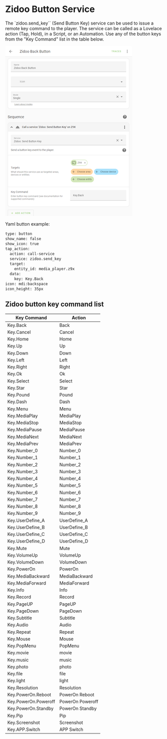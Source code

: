 # Zidoo Button Service

The `zidoo.send_key`` (Send Button Key) service can be used to issue a remote key command to the player.  The service can be called as a Lovelace action (Tap, Hold), in a Script, or an Automation.  Use any of the button keys from the "Key Command" list in the table below.

![Script Example](images/button_script.png)

Yaml button example:
```
type: button
show_name: false
show_icon: true
tap_action:
  action: call-service
  service: zidoo.send_key
  target:
    entity_id: media_player.z9x
  data:
    key: Key.Back
icon: mdi:backspace
icon_height: 35px
```

## Zidoo button key command list

| Key Command | Action |
|--------------------|--------------------|
| Key.Back | Back |
| Key.Cancel | Cancel |
| Key.Home | Home |		
| Key.Up | Up |
| Key.Down | Down |
| Key.Left | Left |
| Key.Right | Right |
| Key.Ok | Ok |
| Key.Select | Select |
| Key.Star | Star |
| Key.Pound | Pound |
| Key.Dash | Dash |
| Key.Menu | Menu |
| Key.MediaPlay | MediaPlay |
| Key.MediaStop | MediaStop |
| Key.MediaPause | MediaPause |
| Key.MediaNext | MediaNext |
| Key.MediaPrev | MediaPrev |
| Key.Number_0 | Number_0 |
| Key.Number_1 | Number_1 |
| Key.Number_2 | Number_2 |
| Key.Number_3 | Number_3 |
| Key.Number_4 | Number_4 |
| Key.Number_5 | Number_5 |
| Key.Number_6 | Number_6 |
| Key.Number_7 | Number_7 |
| Key.Number_8 | Number_8 |
| Key.Number_9 | Number_9 |
| Key.UserDefine_A | UserDefine_A |
| Key.UserDefine_B | UserDefine_B |
| Key.UserDefine_C | UserDefine_C |
| Key.UserDefine_D | UserDefine_D |
| Key.Mute | Mute |
| Key.VolumeUp | VolumeUp |
| Key.VolumeDown | VolumeDown |
| Key.PowerOn | PowerOn |
| Key.MediaBackward | MediaBackward |
| Key.MediaForward | MediaForward |
| Key.Info |Info |
| Key.Record | Record |
| Key.PageUP | PageUP |
| Key.PageDown | PageDown |
| Key.Subtitle | Subtitle |
| Key.Audio | Audio |
| Key.Repeat | Repeat |
| Key.Mouse | Mouse |
| Key.PopMenu | PopMenu |
| Key.movie | movie |
| Key.music | music |
| Key.photo | photo |
| Key.file | file |
| Key.light | light |
| Key.Resolution | Resolution |
| Key.PowerOn.Reboot | PowerOn Reboot |
| Key.PowerOn.Poweroff | PowerOn Poweroff |
| Key.PowerOn.Standby | PowerOn Standby |
| Key.Pip | Pip |
| Key.Screenshot | Screenshot |
| Key.APP.Switch | APP Switch |

